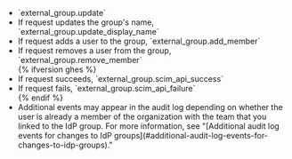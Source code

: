 <ul><li>`external_group.update`</li><li>If request updates the group's name, `external_group.update_display_name`</li><li>If request adds a user to the group, `external_group.add_member`</li><li>If request removes a user from the group, `external_group.remove_member`</li>{% ifversion ghes %}<li>If request succeeds, `external_group.scim_api_success`</li><li>If request fails, `external_group.scim_api_failure`</li>{% endif %}<li>Additional events may appear in the audit log depending on whether the user is already a member of the organization with the team that you linked to the IdP group. For more information, see "[Additional audit log events for changes to IdP groups](#additional-audit-log-events-for-changes-to-idp-groups)."</li></ul>

